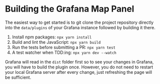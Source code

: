 # Building the Grafana Map Panel

The easiest way to get started is to git clone the project repository 
directly into the `data/plugins` of your Grafana instance followed
by building it there.

1. Install npm packages: `npx yarn install`
2. Build and lint the JavaScript: `npx yarn build`
2. Run the tests before submitting a PR: `npx yarn test`
3. A test watcher when TDD:ing: `npx yarn dev --watch`

Grafana will read in the `dist` folder first so to see your changes in 
Grafana, you will have to build the plugin once. However, you do not 
need to restart your local Grafana server after every change, just 
refreshing the page will be sufficient.
